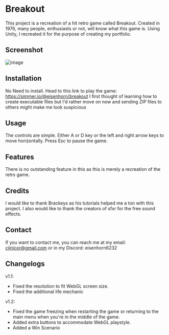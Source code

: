 # Breakout

This project is a recreation of a hit retro game called Breakout. Created in 1976, many people, enthusiasts or not, will know what this game is. Using Unity, I recreated it for the purpose of creating my portfolio.

## Screenshot

![image](https://github.com/EisenhornE/Breakout/assets/55284645/d3d31fc4-de44-44c7-8505-be0abe90a169)

## Installation

No Need to install. Head to this link to play the game: https://simmer.io/@eisenhorn/breakout
I first thought of learning how to create executable files but I'd rather move on now and sending ZIP files to others might make me look suspicious

## Usage

The controls are simple. Either A or D key or the left and right arrow keys to move horizontally. Press Esc to pause the game.

## Features

There is no outstanding feature in this as this is merely a recreation of the retro game.

## Credits

I would like to thank Brackeys as his tutorials helped me a ton with this project. I also would like to thank the creators of sfxr for the free sound effects.

## Contact

If you want to contact me, you can reach me at my email: cjinicor@gmail.com or in my Discord: eisenhorn6232

## Changelogs

v1.1:

- Fixed the resolution to fit WebGL screen size.
- Fixed the additional life mechanic

v1.2:

- Fixed the game freezing when restarting the game or returning to the main menu when you're in the middle of the game.
- Added extra buttons to accommodate WebGL playstyle.
- Added a Win Scenario
